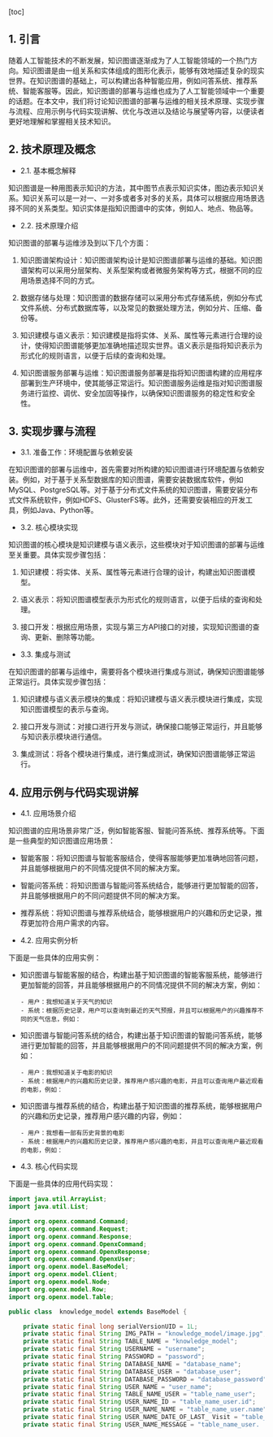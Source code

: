 
[toc]                    
                
                
## 1. 引言

随着人工智能技术的不断发展，知识图谱逐渐成为了人工智能领域的一个热门方向。知识图谱是由一组关系和实体组成的图形化表示，能够有效地描述复杂的现实世界。在知识图谱的基础上，可以构建出各种智能应用，例如问答系统、推荐系统、智能客服等。因此，知识图谱的部署与运维也成为了人工智能领域中一个重要的话题。在本文中，我们将讨论知识图谱的部署与运维的相关技术原理、实现步骤与流程、应用示例与代码实现讲解、优化与改进以及结论与展望等内容，以便读者更好地理解和掌握相关技术知识。

## 2. 技术原理及概念

- 2.1. 基本概念解释

知识图谱是一种用图表示知识的方法，其中图节点表示知识实体，图边表示知识关系。知识关系可以是一对一、一对多或者多对多的关系，具体可以根据应用场景选择不同的关系类型。知识实体是指知识图谱中的实体，例如人、地点、物品等。

- 2.2. 技术原理介绍

知识图谱的部署与运维涉及到以下几个方面：

1. 知识图谱架构设计：知识图谱架构设计是知识图谱部署与运维的基础。知识图谱架构可以采用分层架构、关系型架构或者微服务架构等方式，根据不同的应用场景选择不同的方式。

2. 数据存储与处理：知识图谱的数据存储可以采用分布式存储系统，例如分布式文件系统、分布式数据库等，以及常见的数据处理方法，例如分片、压缩、备份等。

3. 知识建模与语义表示：知识建模是指将实体、关系、属性等元素进行合理的设计，使得知识图谱能够更加准确地描述现实世界。语义表示是指将知识表示为形式化的规则语言，以便于后续的查询和处理。

4. 知识图谱服务部署与运维：知识图谱服务部署是指将知识图谱构建的应用程序部署到生产环境中，使其能够正常运行。知识图谱服务运维是指对知识图谱服务进行监控、调优、安全加固等操作，以确保知识图谱服务的稳定性和安全性。

## 3. 实现步骤与流程

- 3.1. 准备工作：环境配置与依赖安装

在知识图谱的部署与运维中，首先需要对所构建的知识图谱进行环境配置与依赖安装。例如，对于基于关系型数据库的知识图谱，需要安装数据库软件，例如MySQL、PostgreSQL等。对于基于分布式文件系统的知识图谱，需要安装分布式文件系统软件，例如HDFS、GlusterFS等。此外，还需要安装相应的开发工具，例如Java、Python等。

- 3.2. 核心模块实现

知识图谱的核心模块是知识建模与语义表示，这些模块对于知识图谱的部署与运维至关重要。具体实现步骤包括：

1. 知识建模：将实体、关系、属性等元素进行合理的设计，构建出知识图谱模型。

2. 语义表示：将知识图谱模型表示为形式化的规则语言，以便于后续的查询和处理。

3. 接口开发：根据应用场景，实现与第三方API接口的对接，实现知识图谱的查询、更新、删除等功能。

- 3.3. 集成与测试

在知识图谱的部署与运维中，需要将各个模块进行集成与测试，确保知识图谱能够正常运行。具体实现步骤包括：

1. 知识建模与语义表示模块的集成：将知识建模与语义表示模块进行集成，实现知识图谱模型的表示与查询。

2. 接口开发与测试：对接口进行开发与测试，确保接口能够正常运行，并且能够与知识表示模块进行通信。

3. 集成测试：将各个模块进行集成，进行集成测试，确保知识图谱能够正常运行。

## 4. 应用示例与代码实现讲解

- 4.1. 应用场景介绍

知识图谱的应用场景非常广泛，例如智能客服、智能问答系统、推荐系统等。下面是一些典型的知识图谱应用场景：

- 智能客服：将知识图谱与智能客服结合，使得客服能够更加准确地回答问题，并且能够根据用户的不同情况提供不同的解决方案。
- 智能问答系统：将知识图谱与智能问答系统结合，能够进行更加智能的回答，并且能够根据用户的不同问题提供不同的解决方案。
- 推荐系统：将知识图谱与推荐系统结合，能够根据用户的兴趣和历史记录，推荐更加符合用户需求的内容。

- 4.2. 应用实例分析

下面是一些具体的应用实例：

- 知识图谱与智能客服的结合，构建出基于知识图谱的智能客服系统，能够进行更加智能的回答，并且能够根据用户的不同情况提供不同的解决方案，例如：

   ```
   - 用户：我想知道关于天气的知识
   - 系统：根据历史记录，用户可以查询到最近的天气预报，并且可以根据用户的兴趣推荐不同的天气信息，例如：

   ```

- 知识图谱与智能问答系统的结合，构建出基于知识图谱的智能问答系统，能够进行更加智能的回答，并且能够根据用户的不同问题提供不同的解决方案，例如：

   ```
   - 用户：我想知道关于电影的知识
   - 系统：根据用户的兴趣和历史记录，推荐用户感兴趣的电影，并且可以查询用户最近观看的电影，例如：

   ```

- 知识图谱与推荐系统的结合，构建出基于知识图谱的推荐系统，能够根据用户的兴趣和历史记录，推荐用户感兴趣的内容，例如：

   ```
   - 用户：我想看一部有历史背景的电影
   - 系统：根据用户的兴趣和历史记录，推荐用户感兴趣的电影，并且可以查询用户最近观看的电影，例如：

   ```

- 4.3. 核心代码实现

下面是一些具体的应用代码实现：

```java
import java.util.ArrayList;
import java.util.List;

import org.openx.command.Command;
import org.openx.command.Request;
import org.openx.command.Response;
import org.openx.command.OpenxCommand;
import org.openx.command.OpenxResponse;
import org.openx.command.OpenxUser;
import org.openx.model.BaseModel;
import org.openx.model.Client;
import org.openx.model.Node;
import org.openx.model.Row;
import org.openx.model.Table;

public class  knowledge_model extends BaseModel {

    private static final long serialVersionUID = 1L;
    private static final String IMG_PATH = "knowledge_model/image.jpg";
    private static final String TABLE_NAME = "knowledge_model";
    private static final String USERNAME = "username";
    private static final String PASSWORD = "password";
    private static final String DATABASE_NAME = "database_name";
    private static final String DATABASE_USER = "database_user";
    private static final String DATABASE_PASSWORD = "database_password";
    private static final String USER_NAME = "user_name";
    private static final String TABLE_NAME_USER = "table_name_user";
    private static final String USER_NAME_ID = "table_name_user.id";
    private static final String USER_NAME_NAME = "table_name_user.name";
    private static final String USER_NAME_DATE_OF_LAST_ Visit = "table_name_user.last_visit";
    private static final String USER_NAME_MESSAGE = "table_name_user.

